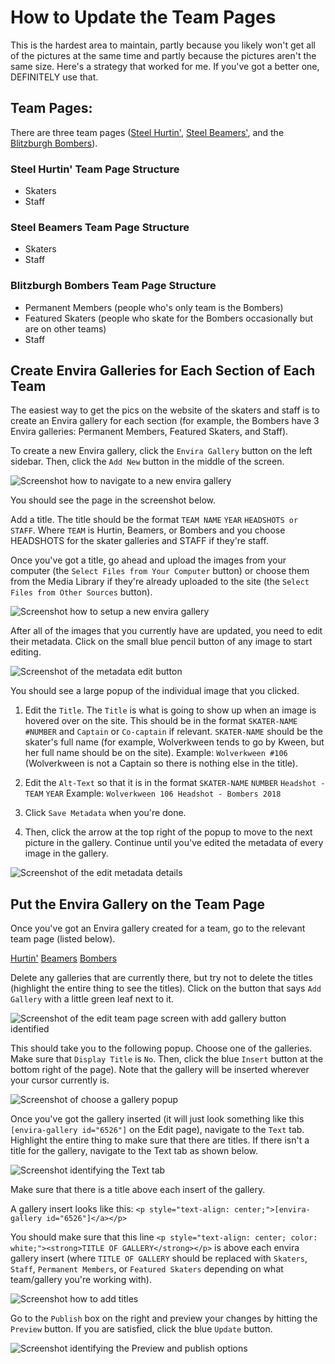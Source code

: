 # How to Update the Team Pages

This is the hardest area to maintain, partly because you likely won't get all of the pictures at the same time and partly because the pictures aren't the same size. Here's a strategy that worked for me. If you've got a better one, DEFINITELY use that.

## Team Pages:

There are three team pages ([Steel Hurtin'](http://www.steelcityrollerderby.org/home/teams/steel-hurtin/), [Steel Beamers'](http://www.steelcityrollerderby.org/home/teams/steel-beamers/), and the [Blitzburgh Bombers](http://www.steelcityrollerderby.org/home/teams/blitzburgh-bombers/)).

### Steel Hurtin' Team Page Structure

- Skaters
- Staff

### Steel Beamers Team Page Structure

- Skaters
- Staff

### Blitzburgh Bombers Team Page Structure

- Permanent Members (people who's only team is the Bombers)
- Featured Skaters (people who skate for the Bombers occasionally but are on other teams)
- Staff

## Create Envira Galleries for Each Section of Each Team

The easiest way to get the pics on the website of the skaters and staff is to create an Envira gallery for each section (for example, the Bombers have 3 Envira galleries: Permanent Members, Featured Skaters, and Staff).

To create a new Envira gallery, click the `Envira Gallery` button on the left sidebar. Then, click the `Add New` button in the middle of the screen. 

![Screenshot how to navigate to a new envira gallery](https://github.com/steelcityrollerderby/website_maintenance/blob/master/screenshots/update_team_pages_screenshots/envira_gallery_identification.png "New envira gallery identification")

You should see the page in the screenshot below.
 
Add a title. The title should be the format `TEAM NAME` `YEAR` `HEADSHOTS or STAFF`. Where `TEAM` is Hurtin, Beamers, or Bombers and you choose HEADSHOTS for the skater galleries and STAFF if they're staff.

Once you've got a title, go ahead and upload the images from your computer (the `Select Files from Your Computer` button) or choose them from the Media Library if they're already uploaded to the site (the `Select Files from Other Sources` button).

![Screenshot how to setup a new envira gallery](https://github.com/steelcityrollerderby/website_maintenance/blob/master/screenshots/update_team_pages_screenshots/make_new_envira_gallery.png "Setup envira gallery identification")

After all of the images that you currently have are updated, you need to edit their metadata. Click on the small blue pencil button of any image to start editing.

![Screenshot of the metadata edit button](https://github.com/steelcityrollerderby/website_maintenance/blob/master/screenshots/update_team_pages_screenshots/edit_image_metadata_button.png "Metadata edit button identification")

You should see a large popup of the individual image that you clicked.

1. Edit the `Title`. The `Title` is what is going to show up when an image is hovered over on the site. This should be in the format `SKATER-NAME` `#NUMBER` and `Captain` or `Co-captain` if relevant. `SKATER-NAME` should be the skater's full name (for example, Wolverkween tends to go by Kween, but her full name should be on the site).
Example: `Wolverkween #106` (Wolverkween is not a Captain so there is nothing else in the title).

2. Edit the `Alt-Text` so that it is in the format `SKATER-NAME` `NUMBER` `Headshot - ` `TEAM` `YEAR`
Example: `Wolverkween 106 Headshot - Bombers 2018`

3. Click `Save Metadata` when you're done.

4. Then, click the arrow at the top right of the popup to move to the next picture in the gallery. Continue until you've edited the metadata of every image in the gallery.

![Screenshot of the edit metadata details](https://github.com/steelcityrollerderby/website_maintenance/blob/master/screenshots/update_team_pages_screenshots/metadata_editing_details.png "Edit metadata details identification")

## Put the Envira Gallery on the Team Page

Once you've got an Envira gallery created for a team, go to the relevant team page (listed below).

[Hurtin'](http://www.steelcityrollerderby.org/home/wp-admin/post.php?post=23&action=edit)
[Beamers](http://www.steelcityrollerderby.org/home/wp-admin/post.php?post=3469&action=edit)
[Bombers](http://www.steelcityrollerderby.org/home/wp-admin/post.php?post=25&action=edit)

Delete any galleries that are currently there, but try not to delete the titles (highlight the entire thing to see the titles). Click on the button that says `Add Gallery` with a little green leaf next to it. 

![Screenshot of the edit team page screen with add gallery button identified](https://github.com/steelcityrollerderby/website_maintenance/blob/master/screenshots/update_team_pages_screenshots/identify_add_gallery_button.png "Add gallery button identification")

This should take you to the following popup. Choose one of the galleries. Make sure that `Display Title` is `No`. Then, click the blue `Insert` button at the bottom right of the page). Note that the gallery will be inserted wherever your cursor currently is.

![Screenshot of choose a gallery popup](https://github.com/steelcityrollerderby/website_maintenance/blob/master/screenshots/update_team_pages_screenshots/inserting_a_gallery.png "Choose gallery popup identification")

Once you've got the gallery inserted (it will just look something like this `[envira-gallery id="6526"]` on the Edit page), navigate to the `Text` tab. Highlight the entire thing to make sure that there are titles. If there isn't a title for the gallery, navigate to the Text tab as shown below.

![Screenshot identifying the Text tab](https://github.com/steelcityrollerderby/website_maintenance/blob/master/screenshots/update_team_pages_screenshots/navigate_to_code_editing.png "Text tab identification")

Make sure that there is a title above each insert of the gallery.

A gallery insert looks like this:
`<p style="text-align: center;">[envira-gallery id="6526"]</a></p>`

You should make sure that this line
`<p style="text-align: center; color: white;"><strong>TITLE OF GALLERY</strong></p>` is above each envira gallery insert (where `TITLE OF GALLERY` should be replaced with `Skaters`, `Staff`, `Permanent Members`, or `Featured Skaters` depending on what team/gallery you're working with).

![Screenshot how to add titles](https://github.com/steelcityrollerderby/website_maintenance/blob/master/screenshots/update_team_pages_screenshots/adding_a_title_to_the_gallery.png "Title explanation")


Go to the `Publish` box on the right and preview your changes by hitting the `Preview` button. If you are satisfied, click the blue `Update` button.

![Screenshot identifying the Preview and publish options](https://github.com/steelcityrollerderby/website_maintenance/blob/master/screenshots/update_team_pages_screenshots/preview_or_update.png "Publish box identification")
